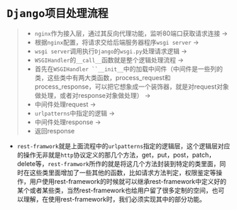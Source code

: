 # `Django项目处理流程`

> - `nginx`作为接入层，通过其反向代理功能，监听80端口获取请求连接 -> 
> - 根据`nginx`配置，将请求交给后端服务器程序`wsgi server` ->
> - `wsgi server`调用执行`Django`的`wsgi.py`处理请求逻辑 -> 
> - `WSGIHandler`的`__call__`函数就是整个逻辑处理流程 -> 
> - 首先在`WSGIHandler ``__init__`中的加载中间件（中间件是一些列的类，这些类中有两大类函数，process_request和process_response，可以把它想象成一个装饰器，就是对request对象做处理，或者对response对象做处理） ->
> - 中间件处理request -> 
> - `urlpatterns`中指定的逻辑 -> 
> - 中间件处理response ->
> - 返回response



- `rest-framwork`就是上面流程中的`urlpatterns`指定的逻辑层，这个逻辑层对应的操作无非就是`http`协议定义的那几个方法，get，put，post，patch，delete等，`rest-framwork`所作的就是将这几个方法封装到特定的类里面，同时在这些类里面增加了一些其他的函数，比如请求方法判定，权限鉴定等操作，用户使用rest-framework的时候就可以继承rest-framework中定义好的某个或者某些类，当然rest-framework也给用户留了很多定制的空间，也可以理解，在使用rest-framework时，我们必须实现其中的部分功能。
  

